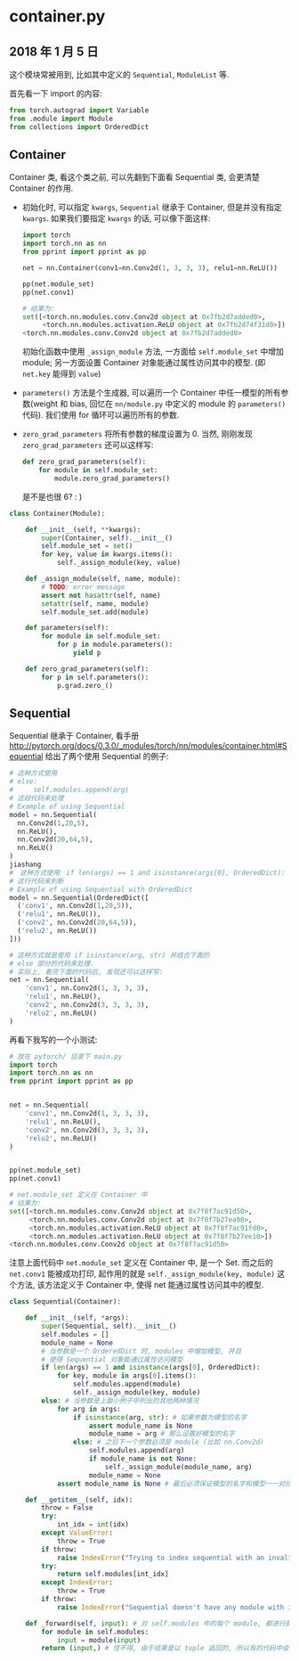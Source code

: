 # container.py

## 2018 年 1 月 5 日

这个模块常被用到, 比如其中定义的 `Sequential`, `ModuleList` 等.

首先看一下 import 的内容:

```python
from torch.autograd import Variable
from .module import Module
from collections import OrderedDict
```



## Container

Container 类, 看这个类之前, 可以先翻到下面看 Sequential 类, 会更清楚 Container 的作用.

+ 初始化时, 可以指定 `kwargs`, `Sequential` 继承于 Container, 但是并没有指定 `kwargs`. 如果我们要指定 `kwargs` 的话, 可以像下面这样:

  ```python
  import torch
  import torch.nn as nn
  from pprint import pprint as pp

  net = nn.Container(conv1=nn.Conv2d(1, 3, 3, 3), relu1=nn.ReLU())

  pp(net.module_set)
  pp(net.conv1)

  # 结果为:
  set([<torch.nn.modules.conv.Conv2d object at 0x7fb2d7added0>,
       <torch.nn.modules.activation.ReLU object at 0x7fb2d74f31d0>])
  <torch.nn.modules.conv.Conv2d object at 0x7fb2d7added0>
  ```

  初始化函数中使用 `_assign_module` 方法, 一方面给 `self.module_set` 中增加 module; 另一方面设置 Container 对象能通过属性访问其中的模型. (即 `net.key` 能得到 `value`)

+ `parameters()` 方法是个生成器, 可以遍历一个 Container 中任一模型的所有参数(weight 和 bias, 回忆在 `nn/module.py` 中定义的 module 的 `parameters()` 代码). 我们使用 for 循环可以遍历所有的参数.

+ `zero_grad_parameters` 将所有参数的梯度设置为 0. 当然, 刚刚发现 `zero_grad_parameters` 还可以这样写:

  ```python
  def zero_grad_parameters(self):
      for module in self.module_set:
          module.zero_grad_parameters()
  ```

  是不是也很 6? : )

```python
class Container(Module):

    def __init__(self, **kwargs):
        super(Container, self).__init__()
        self.module_set = set()
        for key, value in kwargs.items():
            self._assign_module(key, value)

    def _assign_module(self, name, module):
        # TODO: error message
        assert not hasattr(self, name)
        setattr(self, name, module)
        self.module_set.add(module)

    def parameters(self):
        for module in self.module_set:
            for p in module.parameters():
                yield p

    def zero_grad_parameters(self):
        for p in self.parameters():
            p.grad.zero_()
```



## Sequential

Sequential 继承于 Container, 看手册 http://pytorch.org/docs/0.3.0/_modules/torch/nn/modules/container.html#Sequential 给出了两个使用 Sequential 的例子:

```python
# 这种方式使用 
# else:
#     self.modules.append(arg)
# 这段代码来处理
# Example of using Sequential
model = nn.Sequential(
  nn.Conv2d(1,20,5),
  nn.ReLU(),
  nn.Conv2d(20,64,5),
  nn.ReLU()
)
jiashang
#　这种方式使用　if len(args) == 1 and isinstance(args[0], OrderedDict):
# 这行代码来判断
# Example of using Sequential with OrderedDict
model = nn.Sequential(OrderedDict([
  ('conv1', nn.Conv2d(1,20,5)),
  ('relu1', nn.ReLU()),
  ('conv2', nn.Conv2d(20,64,5)),
  ('relu2', nn.ReLU())
]))

# 这种方式就是使用 if isinstance(arg, str) 并结合下面的
# else 部分的代码来处理.
# 实际上, 看完下面的代码后, 发现还可以这样写:
net = nn.Sequential(
    'conv1', nn.Conv2d(1, 3, 3, 3),
    'relu1', nn.ReLU(),
    'conv2', nn.Conv2d(3, 3, 3, 3),
    'relu2', nn.ReLU()
)
```

再看下我写的一个小测试:

```python
# 放在 pytorch/ 目录下 main.py
import torch
import torch.nn as nn
from pprint import pprint as pp


net = nn.Sequential(
    'conv1', nn.Conv2d(1, 3, 3, 3),
    'relu1', nn.ReLU(),
    'conv2', nn.Conv2d(3, 3, 3, 3),
    'relu2', nn.ReLU()
)


pp(net.module_set)
pp(net.conv1)

# net.module_set 定义在 Container 中
# 结果为:
set([<torch.nn.modules.conv.Conv2d object at 0x7f8f7ac91d50>,
     <torch.nn.modules.conv.Conv2d object at 0x7f8f7b27ea90>,
     <torch.nn.modules.activation.ReLU object at 0x7f8f7ac91fd0>,
     <torch.nn.modules.activation.ReLU object at 0x7f8f7b27ee10>])
<torch.nn.modules.conv.Conv2d object at 0x7f8f7ac91d50>
```

注意上面代码中 `net.module_set` 定义在 Container 中, 是一个 Set. 而之后的 `net.conv1` 能被成功打印, 起作用的就是 `self._assign_module(key, module)` 这个方法, 该方法定义于 Container 中, 使得 net 能通过属性访问其中的模型.

```python
class Sequential(Container):

    def __init__(self, *args):
        super(Sequential, self).__init__()
        self.modules = []
        module_name = None
        # 当参数是一个 OrderedDict 时, modules 中增加模型, 并且
        # 使得 Sequential 对象能通过属性访问模型
        if len(args) == 1 and isinstance(args[0], OrderedDict):
            for key, module in args[0].items():
                self.modules.append(module)
                self._assign_module(key, module)
        else: # 当参数是上面小例子中列出的其他两种情况
            for arg in args:
                if isinstance(arg, str): # 如果参数为模型的名字
                    assert module_name is None
                    module_name = arg # 那么设置好模型的名字
                else: # 之后下一个参数必须是 module (比如 nn.Conv2d)
                    self.modules.append(arg)
                    if module_name is not None:
                        self._assign_module(module_name, arg)
                    module_name = None
            assert module_name is None # 最后必须保证模型的名字和模型一一对应, 两者不能只出现其一.

    def __getitem__(self, idx):
        throw = False
        try:
            int_idx = int(idx)
        except ValueError:
            throw = True
        if throw:
            raise IndexError("Trying to index sequential with an invalid object: " + str(idx))
        try:
            return self.modules[int_idx]
        except IndexError:
            throw = True
        if throw:
            raise IndexError("Sequential doesn't have any module with index " + str(idx))

    def _forward(self, input): # 对 self.modules 中的每个 module, 都进行前向传播
        for module in self.modules:
            input = module(input)
        return (input,) # 怪不得, 由于结果是以 tuple 返回的, 所以有的代码中会加上 [0]
```

